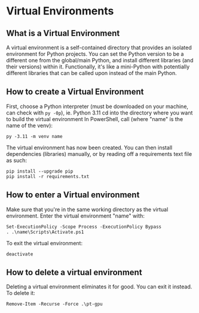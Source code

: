 # Virtual Environments  

## What is a Virtual Environment
A virtual environment is a self-contained directory that provides an isolated environment for Python projects. You can set the Python version to be a different one from the global/main Python, and install different libraries (and their versions) within it. Functionally, it's like a mini-Python with potentially different libraries that can be called upon instead of the main Python. 

## How to create a Virtual Environment
First, choose a Python interpreter (must be downloaded on your machine, can check with ```py -0p```), ie. Python 3.11
cd into the directory where you want to build the virtual environment
In PowerShell, call (where "name" is the name of the venv):
```
py -3.11 -m venv name
```
The virtual environment has now been created. You can then install dependencies (libraries) manually, or by reading off a requirements text file as such:
```
pip install --upgrade pip
pip install -r requirements.txt
```

## How to enter a Virtual environment
Make sure that you're in the same working directory as the virtual environment. Enter the virtual environment "name" with:
```
Set-ExecutionPolicy -Scope Process -ExecutionPolicy Bypass
. .\name\Scripts\Activate.ps1
```
To exit the virtual environment:
```
deactivate
```

## How to delete a virtual environment
Deleting a virtual environment eliminates it for good. You can exit it instead. To delete it:
```
Remove-Item -Recurse -Force .\pt-gpu
```
